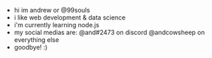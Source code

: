 - hi im andrew or @99souls
- i like web development & data science
- i'm currently learning node.js
- my social medias are: \@and#2473 on discord \@andcowsheep on everything else
- goodbye! :)
